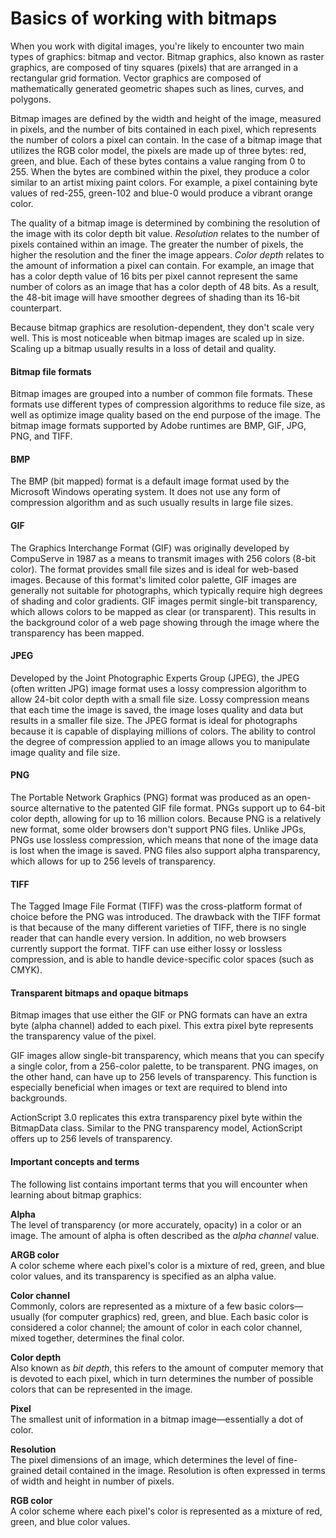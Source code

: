 # Basics of working with bitmaps

When you work with digital images, you're likely to encounter two main types of
graphics: bitmap and vector. Bitmap graphics, also known as raster graphics, are
composed of tiny squares (pixels) that are arranged in a rectangular grid
formation. Vector graphics are composed of mathematically generated geometric
shapes such as lines, curves, and polygons.

Bitmap images are defined by the width and height of the image, measured in
pixels, and the number of bits contained in each pixel, which represents the
number of colors a pixel can contain. In the case of a bitmap image that
utilizes the RGB color model, the pixels are made up of three bytes: red, green,
and blue. Each of these bytes contains a value ranging from 0 to 255. When the
bytes are combined within the pixel, they produce a color similar to an artist
mixing paint colors. For example, a pixel containing byte values of red-255,
green-102 and blue-0 would produce a vibrant orange color.

The quality of a bitmap image is determined by combining the resolution of the
image with its color depth bit value. _Resolution_ relates to the number of
pixels contained within an image. The greater the number of pixels, the higher
the resolution and the finer the image appears. _Color depth_ relates to the
amount of information a pixel can contain. For example, an image that has a
color depth value of 16 bits per pixel cannot represent the same number of
colors as an image that has a color depth of 48 bits. As a result, the 48-bit
image will have smoother degrees of shading than its 16-bit counterpart.

Because bitmap graphics are resolution-dependent, they don't scale very well.
This is most noticeable when bitmap images are scaled up in size. Scaling up a
bitmap usually results in a loss of detail and quality.

#### Bitmap file formats

Bitmap images are grouped into a number of common file formats. These formats
use different types of compression algorithms to reduce file size, as well as
optimize image quality based on the end purpose of the image. The bitmap image
formats supported by Adobe runtimes are BMP, GIF, JPG, PNG, and TIFF.

#### BMP

The BMP (bit mapped) format is a default image format used by the Microsoft
Windows operating system. It does not use any form of compression algorithm and
as such usually results in large file sizes.

#### GIF

The Graphics Interchange Format (GIF) was originally developed by CompuServe in
1987 as a means to transmit images with 256 colors (8-bit color). The format
provides small file sizes and is ideal for web-based images. Because of this
format's limited color palette, GIF images are generally not suitable for
photographs, which typically require high degrees of shading and color
gradients. GIF images permit single-bit transparency, which allows colors to be
mapped as clear (or transparent). This results in the background color of a web
page showing through the image where the transparency has been mapped.

#### JPEG

Developed by the Joint Photographic Experts Group (JPEG), the JPEG (often
written JPG) image format uses a lossy compression algorithm to allow 24-bit
color depth with a small file size. Lossy compression means that each time the
image is saved, the image loses quality and data but results in a smaller file
size. The JPEG format is ideal for photographs because it is capable of
displaying millions of colors. The ability to control the degree of compression
applied to an image allows you to manipulate image quality and file size.

#### PNG

The Portable Network Graphics (PNG) format was produced as an open-source
alternative to the patented GIF file format. PNGs support up to 64-bit color
depth, allowing for up to 16 million colors. Because PNG is a relatively new
format, some older browsers don't support PNG files. Unlike JPGs, PNGs use
lossless compression, which means that none of the image data is lost when the
image is saved. PNG files also support alpha transparency, which allows for up
to 256 levels of transparency.

#### TIFF

The Tagged Image File Format (TIFF) was the cross-platform format of choice
before the PNG was introduced. The drawback with the TIFF format is that because
of the many different varieties of TIFF, there is no single reader that can
handle every version. In addition, no web browsers currently support the format.
TIFF can use either lossy or lossless compression, and is able to handle
device-specific color spaces (such as CMYK).

#### Transparent bitmaps and opaque bitmaps

Bitmap images that use either the GIF or PNG formats can have an extra byte
(alpha channel) added to each pixel. This extra pixel byte represents the
transparency value of the pixel.

GIF images allow single-bit transparency, which means that you can specify a
single color, from a 256-color palette, to be transparent. PNG images, on the
other hand, can have up to 256 levels of transparency. This function is
especially beneficial when images or text are required to blend into
backgrounds.

ActionScript 3.0 replicates this extra transparency pixel byte within the
BitmapData class. Similar to the PNG transparency model, ActionScript offers up
to 256 levels of transparency.

#### Important concepts and terms

The following list contains important terms that you will encounter when
learning about bitmap graphics:

**Alpha**  
The level of transparency (or more accurately, opacity) in a color or an image.
The amount of alpha is often described as the _alpha channel_ value.

**ARGB color**  
A color scheme where each pixel's color is a mixture of red, green, and blue
color values, and its transparency is specified as an alpha value.

**Color channel**  
Commonly, colors are represented as a mixture of a few basic colors—usually (for
computer graphics) red, green, and blue. Each basic color is considered a color
channel; the amount of color in each color channel, mixed together, determines
the final color.

**Color depth**  
Also known as _bit depth_, this refers to the amount of computer memory that is
devoted to each pixel, which in turn determines the number of possible colors
that can be represented in the image.

**Pixel**  
The smallest unit of information in a bitmap image—essentially a dot of color.

**Resolution**  
The pixel dimensions of an image, which determines the level of fine-grained
detail contained in the image. Resolution is often expressed in terms of width
and height in number of pixels.

**RGB color**  
A color scheme where each pixel's color is represented as a mixture of red,
green, and blue color values.
